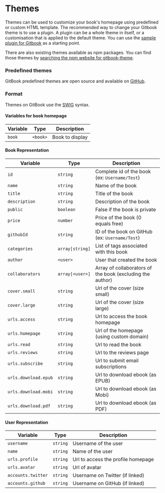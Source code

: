 # Themes

Themes can be used to customize your book's homepage using predefined or custom HTML template.  The recommended way to change your Gitbook theme is to use a plugin.  A plugin can be a whole theme in itself, or a customisation that is applied to the default theme.  You can use the [sample plugin for Gitbook](https://github.com/GitbookIO/plugin) as a starting point.

There are also existing themes available as npm packages.  You can find those themes by [searching the npm website for gitbook-theme](https://www.npmjs.org/search?q=gitbook-theme).

### Predefined themes

GitBook predefined themes are open source and available on [GitHub](https://github.com/GitbookIO/themes).

### Format

Themes on GitBook use the [SWIG](http://paularmstrong.github.io/swig/docs/) syntax.

#### Variables for book homepage

| Variable | Type | Description |
| -------- | ---- | ----------- |
| `book` | `<book>` | Book to display |

#### Book Representation

| Variable | Type | Description |
| -------- | ---- | ----------- |
| `id` | `string` | Complete id of the book (ex: `Username/Test`) |
| `name` | `string` | Name of the book |
| `title` | `string` | Title of the book |
| `description` | `string` | Description of the book |
| `public` | `boolean` | False if the book is private |
| `price` | `number` | Price of the book (0 equals free) |
| `githubId` | `string` | ID of the book on GitHub (ex: `Username/Test`) |
| `categories` | `array[string]` | List of tags associated with this book |
| `author` | `<user>` |User that created the book |
| `collaborators` | `array[<user>]` | Array of collaborators of the book (excluding the author) |
| `cover.small` | `string` | Url of the cover (size small) |
| `cover.large` | `string` | Url of the cover (size large) |
| `urls.access` | `string` | Url to access the book homepage |
| `urls.homepage` | `string` | Url of the homepage (using custom domain) |
| `urls.read` | `string` | Url to read the book |
| `urls.reviews` | `string` | Url to the reviews page |
| `urls.subscribe` | `string` | Url to submit email subscriptions |
| `urls.download.epub` | `string` | Url to download ebook (as EPUB) |
| `urls.download.mobi` | `string` | Url to download ebook (as Mobi) |
| `urls.download.pdf` | `string` | Url to download ebook (as PDF) |

#### User Representation

| Variable | Type | Description |
| -------- | ---- | ----------- |
| `username` | `string` | Username of the user |
| `name` | `string` | Name of the user |
| `urls.profile` | `string` | Url to access the profile homepage |
| `urls.avatar` | `string` | Url of avatar |
| `accounts.twitter` | `string` | Username on Twitter (if linked) |
| `accounts.github` | `string` | Username on GitHub (if linked) |

